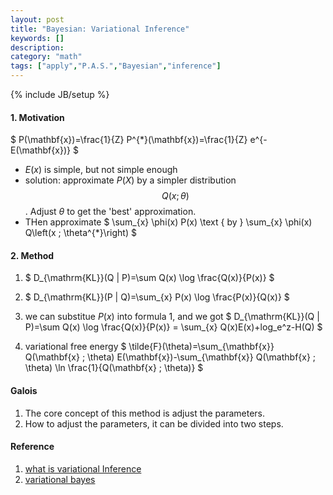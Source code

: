 ```yaml
---
layout: post
title: "Bayesian: Variational Inference"
keywords: [] 
description: 
category: "math"
tags: ["apply","P.A.S.","Bayesian","inference"]
---
```

{% include JB/setup %}

#### 1. Motivation
$
P(\mathbf{x})=\frac{1}{Z} P^{*}(\mathbf{x})=\frac{1}{Z} e^{-E(\mathbf{x})}
$
- $E(x)$ is simple, but not simple enough
- solution: approximate $P(X)$ by a simpler distribution $$Q(x;\theta)$$.
  Adjust $\theta$ to get the 'best' approximation.
- THen approximate $
\sum_{x} \phi(x) P(x) \text { by } \sum_{x} \phi(x) Q\left(x ; \theta^{*}\right)
$

#### 2. Method
1. $
D_{\mathrm{KL}}(Q \| P)=\sum Q(x) \log \frac{Q(x)}{P(x)}
$
2. $
D_{\mathrm{KL}}(P \| Q)=\sum_{x} P(x) \log \frac{P(x)}{Q(x)}
$

3. we can substitue $P(x)$ into formula 1, and we got
$
D_{\mathrm{KL}}(Q \| P)=\sum Q(x) \log \frac{Q(x)}{P(x)}
= \sum_{x} Q(x)E(x)+log_e^z-H(Q)
$
4. variational free energy
$
\tilde{F}(\theta)=\sum_{\mathbf{x}} Q(\mathbf{x} ; \theta) E(\mathbf{x})-\sum_{\mathbf{x}} Q(\mathbf{x} ; \theta) \ln \frac{1}{Q(\mathbf{x} ; \theta)}
$







#### Galois
1. The core concept of this method is adjust the parameters.
2. How to adjust the parameters, it can be divided into two steps.



#### Reference
1. [what is variational Inference](https://www.quora.com/What-is-variational-inference)
1. [variational bayes](https://www.cs.princeton.edu/courses/archive/fall11/cos597C/lectures/variational-inference-i.pdf)
